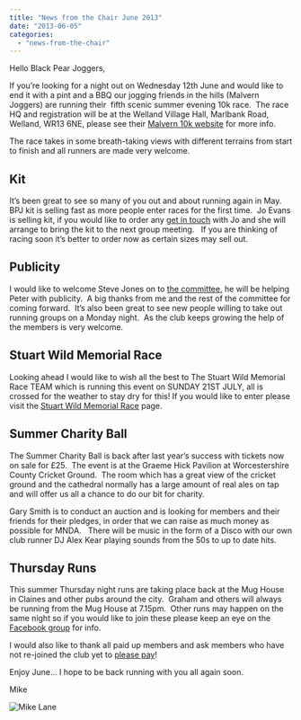 ```yaml
---
title: "News from the Chair June 2013"
date: "2013-06-05"
categories: 
  - "news-from-the-chair"
---
```


Hello Black Pear Joggers,

If you’re looking for a night out on Wednesday 12th June and would like to end it with a pint and a BBQ our jogging friends in the hills (Malvern Joggers) are running their  fifth scenic summer evening 10k race.  The race HQ and registration will be at the Welland Village Hall, Marlbank Road, Welland, WR13 6NE, please see their [Malvern 10k website](http://www.malvernjoggers.co.uk/Page_10K.php) for more info.

The race takes in some breath-taking views with different terrains from start to finish and all runners are made very welcome.

## Kit

It’s been great to see so many of you out and about running again in May. BPJ kit is selling fast as more people enter races for the first time.  Jo Evans is selling kit, if you would like to order any [get in touch](https://bpj.org.uk/kit/ "Kit") with Jo and she will arrange to bring the kit to the next group meeting.   If you are thinking of racing soon it’s better to order now as certain sizes may sell out.

## Publicity

I would like to welcome Steve Jones on to [the committee](https://bpj.org.uk/the-committee/ "Meet the Joggers"), he will be helping Peter with publicity.  A big thanks from me and the rest of the committee for coming forward.  It’s also been great to see new people willing to take out running groups on a Monday night.  As the club keeps growing the help of the members is very welcome.

## Stuart Wild Memorial Race

Looking ahead I would like to wish all the best to The Stuart Wild Memorial Race TEAM which is running this event on SUNDAY 21ST JULY, all is crossed for the weather to stay dry for this! If you would like to enter please visit the [Stuart Wild Memorial Race](https://bpj.org.uk/wild-race/ "The Stuart Wild Memorial Race") page.

## Summer Charity Ball

The Summer Charity Ball is back after last year’s success with tickets now on sale for £25.  The event is at the Graeme Hick Pavilion at Worcestershire County Cricket Ground.  The room which has a great view of the cricket ground and the cathedral normally has a large amount of real ales on tap and will offer us all a chance to do our bit for charity.

Gary Smith is to conduct an auction and is looking for members and their friends for their pledges, in order that we can raise as much money as possible for MNDA.   There will be music in the form of a Disco with our own club runner DJ Alex Kear playing sounds from the 50s to up to date hits.

## Thursday Runs

This summer Thursday night runs are taking place back at the Mug House in Claines and other pubs around the city.  Graham and others will always be running from the Mug House at 7.15pm.  Other runs may happen on the same night so if you would like to join these please keep an eye on the [Facebook group](https://www.facebook.com/groups/blackpearjoggers/) for info.

I would also like to thank all paid up members and ask members who have not re-joined the club yet to [please pay](https://bpj.org.uk/membership/ "Joining the Club")!

Enjoy June... I hope to be back running with you all again soon.

Mike

![Mike Lane](https://bpj.org.uk/wp-content/uploads/2012/05/committee-mike-lane.jpg)
